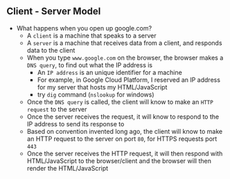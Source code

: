 ## Client - Server Model

- What happens when you open up google.com?
  - A `client` is a machine that speaks to a server
  - A `server` is a machine that receives data from a client, and responds data to the client
  - When you type `www.google.com` on the browser, the browser makes a `DNS query`, to find out what the IP address is
    - An `IP address` is an unique identifier for a machine
    - For example, in Google Cloud Platform, I reserved an IP address for my server that hosts my HTML/JavaScript
    - try `dig` command (`nslookup` for windows)
  - Once the `DNS query` is called, the client will know to make an `HTTP request` to the server
  - Once the server receives the request, it will know to respond to the IP address to send its response to
  - Based on convention invented long ago, the client will know to make an HTTP request to the server on port `80`, for HTTPS requests port `443`
  - Once the server receives the HTTP request, it will then respond with HTML/JavaScript to the browser/client and the browser will then render the HTML/JavaScript
